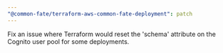 ```yaml
---
"@common-fate/terraform-aws-common-fate-deployment": patch
---
```


Fix an issue where Terraform would reset the 'schema' attribute on the Cognito user pool for some deployments.
